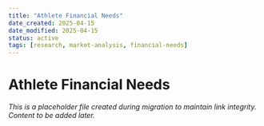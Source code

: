 ```yaml
---
title: "Athlete Financial Needs"
date_created: 2025-04-15
date_modified: 2025-04-15
status: active
tags: [research, market-analysis, financial-needs]
---
```


# Athlete Financial Needs

*This is a placeholder file created during migration to maintain link integrity. Content to be added later.*

